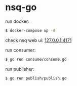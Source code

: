 # nsq-go

run docker:
```bash
$ docker-compose up -d
```

check nsq web ui: [127.0.0.1:4171](127.0.0.1:4171)

run consumer:
```bash
$ go run consume/consume.go
```

run publisher:
```bash
$ go run publish/publish.go
```